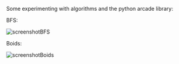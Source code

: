 Some experimenting with algorithms and the python arcade library:

BFS:

![screenshotBFS](./images/BFS_2.gif)

Boids:

![screenshotBoids](./images/Avoidance_V2.gif)